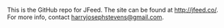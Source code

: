 This is the GitHub repo for JFeed. The site can be found at http://jfeed.co/. For more info, contact harryjosephstevens@gmail.com.
